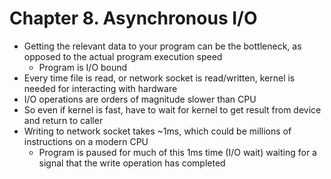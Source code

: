 # Chapter 8. Asynchronous I/O

* Getting the relevant data to your program can be the bottleneck, as opposed to the actual program execution speed
  * Program is I/O bound
* Every time file is read, or network socket is read/written, kernel is needed for interacting with hardware
* I/O operations are orders of magnitude slower than CPU
* So even if kernel is fast, have to wait for kernel to get result from device and return to caller
* Writing to network socket takes ~1ms, which could be millions of instructions on a modern CPU
  * Program is paused for much of this 1ms time (I/O wait) waiting for a signal that the write operation has completed

